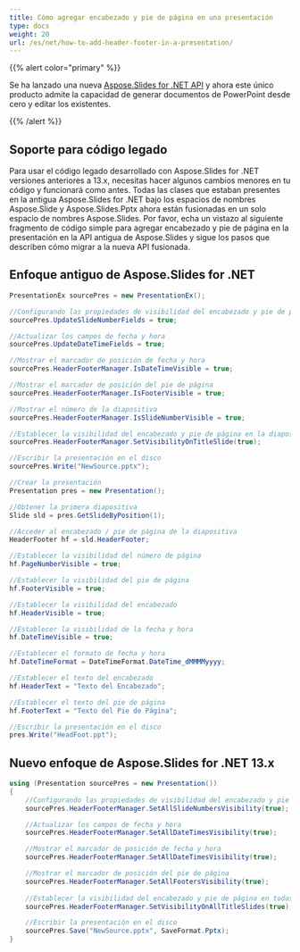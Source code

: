 ```yaml
---
title: Cómo agregar encabezado y pie de página en una presentación
type: docs
weight: 20
url: /es/net/how-to-add-header-footer-in-a-presentation/
---
```


{{% alert color="primary" %}} 

Se ha lanzado una nueva [Aspose.Slides for .NET API](/slides/es/net/) y ahora este único producto admite la capacidad de generar documentos de PowerPoint desde cero y editar los existentes.

{{% /alert %}} 
## **Soporte para código legado**
Para usar el código legado desarrollado con Aspose.Slides for .NET versiones anteriores a 13.x, necesitas hacer algunos cambios menores en tu código y funcionará como antes. Todas las clases que estaban presentes en la antigua Aspose.Slides for .NET bajo los espacios de nombres Aspose.Slide y Aspose.Slides.Pptx ahora están fusionadas en un solo espacio de nombres Aspose.Slides. Por favor, echa un vistazo al siguiente fragmento de código simple para agregar encabezado y pie de página en la presentación en la API antigua de Aspose.Slides y sigue los pasos que describen cómo migrar a la nueva API fusionada.
## **Enfoque antiguo de Aspose.Slides for .NET**
```c#
PresentationEx sourcePres = new PresentationEx();

//Configurando las propiedades de visibilidad del encabezado y pie de página
sourcePres.UpdateSlideNumberFields = true;

//Actualizar los campos de fecha y hora
sourcePres.UpdateDateTimeFields = true;

//Mostrar el marcador de posición de fecha y hora
sourcePres.HeaderFooterManager.IsDateTimeVisible = true;

//Mostrar el marcador de posición del pie de página
sourcePres.HeaderFooterManager.IsFooterVisible = true;

//Mostrar el número de la diapositiva
sourcePres.HeaderFooterManager.IsSlideNumberVisible = true;

//Establecer la visibilidad del encabezado y pie de página en la diapositiva de título
sourcePres.HeaderFooterManager.SetVisibilityOnTitleSlide(true);

//Escribir la presentación en el disco
sourcePres.Write("NewSource.pptx");
```

```c#
//Crear la presentación
Presentation pres = new Presentation();

//Obtener la primera diapositiva
Slide sld = pres.GetSlideByPosition(1);

//Acceder al encabezado / pie de página de la diapositiva
HeaderFooter hf = sld.HeaderFooter;

//Establecer la visibilidad del número de página
hf.PageNumberVisible = true;

//Establecer la visibilidad del pie de página
hf.FooterVisible = true;

//Establecer la visibilidad del encabezado
hf.HeaderVisible = true;

//Establecer la visibilidad de la fecha y hora
hf.DateTimeVisible = true;

//Establecer el formato de fecha y hora
hf.DateTimeFormat = DateTimeFormat.DateTime_dMMMMyyyy;

//Establecer el texto del encabezado
hf.HeaderText = "Texto del Encabezado";

//Establecer el texto del pie de página
hf.FooterText = "Texto del Pie de Página";

//Escribir la presentación en el disco
pres.Write("HeadFoot.ppt");
```



## **Nuevo enfoque de Aspose.Slides for .NET 13.x**
``` csharp
using (Presentation sourcePres = new Presentation())
{
    //Configurando las propiedades de visibilidad del encabezado y pie de página
    sourcePres.HeaderFooterManager.SetAllSlideNumbersVisibility(true);

    //Actualizar los campos de fecha y hora
    sourcePres.HeaderFooterManager.SetAllDateTimesVisibility(true);

    //Mostrar el marcador de posición de fecha y hora
    sourcePres.HeaderFooterManager.SetAllDateTimesVisibility(true);

    //Mostrar el marcador de posición del pie de página
    sourcePres.HeaderFooterManager.SetAllFootersVisibility(true);
    
    //Establecer la visibilidad del encabezado y pie de página en todas las diapositivas de título
    sourcePres.HeaderFooterManager.SetVisibilityOnAllTitleSlides(true);

    //Escribir la presentación en el disco
    sourcePres.Save("NewSource.pptx", SaveFormat.Pptx);
}
```